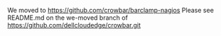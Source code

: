 We moved to https://github.com/crowbar/barclamp-nagios
Please see README.md on the we-moved branch of https://github.com/dellcloudedge/crowbar.git